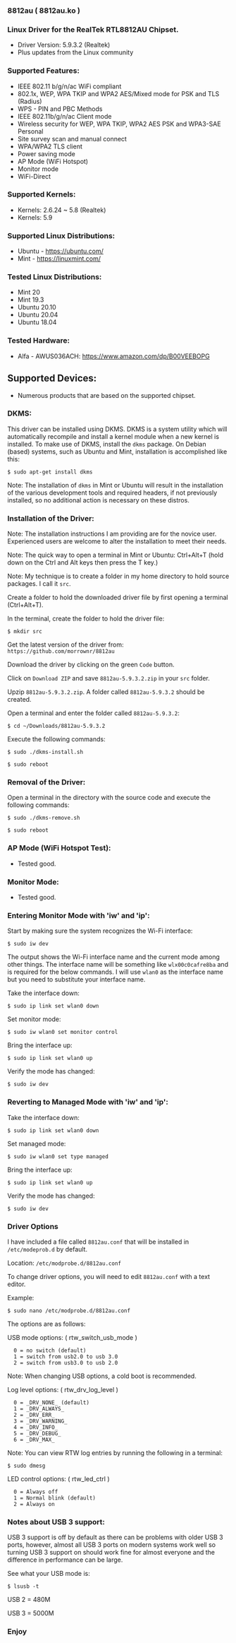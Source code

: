 ### 8812au ( 8812au.ko )

### Linux Driver for the RealTek RTL8812AU Chipset.

- Driver Version: 5.9.3.2 (Realtek)
- Plus updates from the Linux community

### Supported Features:

- IEEE 802.11 b/g/n/ac WiFi compliant
- 802.1x, WEP, WPA TKIP and WPA2 AES/Mixed mode for PSK and TLS (Radius)
- WPS - PIN and PBC Methods
- IEEE 802.11b/g/n/ac Client mode
- Wireless security for WEP, WPA TKIP, WPA2 AES PSK and WPA3-SAE Personal
- Site survey scan and manual connect
- WPA/WPA2 TLS client
- Power saving mode
- AP Mode (WiFi Hotspot)
- Monitor mode
- WiFi-Direct

### Supported Kernels:

- Kernels: 2.6.24 ~ 5.8 (Realtek)
- Kernels: 5.9

### Supported Linux Distributions:

- Ubuntu - https://ubuntu.com/
- Mint - https://linuxmint.com/

### Tested Linux Distributions:

- Mint 20
- Mint 19.3
- Ubuntu 20.10
- Ubuntu 20.04
- Ubuntu 18.04

### Tested Hardware:

- Alfa - AWUS036ACH: https://www.amazon.com/dp/B00VEEBOPG

## Supported Devices:

* Numerous products that are based on the supported chipset.

### DKMS:
This driver can be installed using DKMS. DKMS is a system utility which will automatically recompile and install a kernel module when a new kernel is installed. To make use of DKMS, install the `dkms` package. On Debian (based) systems, such as Ubuntu and Mint, installation is accomplished like this:
```
$ sudo apt-get install dkms
```

Note: The installation of `dkms` in Mint or Ubuntu will result in the installation of the various development tools and required headers, if not previously installed, so no additional action is necessary on these distros.

### Installation of the Driver:

Note: The installation instructions I am providing are for the novice user. Experienced users are welcome to alter the installation to meet their needs.

Note: The quick way to open a terminal in Mint or Ubuntu: Ctrl+Alt+T (hold down on the Ctrl and Alt keys then press the T key.)

Note: My technique is to create a folder in my home directory to hold source packages. I call it `src`.

Create a folder to hold the downloaded driver file by first opening a terminal (Ctrl+Alt+T).

In the terminal, create the folder to hold the driver file:
```
$ mkdir src
```

Get the latest version of the driver from: `https://github.com/morrownr/8812au`

Download the driver by clicking on the green `Code` button.

Click on `Download ZIP` and save `8812au-5.9.3.2.zip` in your `src` folder.

Upzip `8812au-5.9.3.2.zip`. A folder called `8812au-5.9.3.2` should be created.

Open a terminal and enter the folder called `8812au-5.9.3.2`:

```
$ cd ~/Downloads/8812au-5.9.3.2
```

Execute the following commands:
```
$ sudo ./dkms-install.sh
```
```
$ sudo reboot
```
### Removal of the Driver:

Open a terminal in the directory with the source code and execute the following commands:
```
$ sudo ./dkms-remove.sh
```
```
$ sudo reboot
```

### AP Mode (WiFi Hotspot Test):

- Tested good.

### Monitor Mode:

- Tested good.

### Entering Monitor Mode with 'iw' and 'ip':
Start by making sure the system recognizes the Wi-Fi interface:
```
$ sudo iw dev
```

The output shows the Wi-Fi interface name and the current mode among other things. The interface name will be something like `wlx00c0cafre8ba` and is required for the below commands. I will use `wlan0` as the interface name but you need to substitute your interface name.

Take the interface down:
```
$ sudo ip link set wlan0 down
```

Set monitor mode:
```
$ sudo iw wlan0 set monitor control
```

Bring the interface up:
```
$ sudo ip link set wlan0 up
```

Verify the mode has changed:
```
$ sudo iw dev
```

### Reverting to Managed Mode with 'iw' and 'ip':

Take the interface down:
```
$ sudo ip link set wlan0 down
```

Set managed mode:
```
$ sudo iw wlan0 set type managed
```

Bring the interface up:
```
$ sudo ip link set wlan0 up
```

Verify the mode has changed:
```
$ sudo iw dev
```

### Driver Options

I have included a file called `8812au.conf` that will be installed in `/etc/modeprob.d` by default.

Location: `/etc/modprobe.d/8812au.conf`

To change driver options, you will need to edit `8812au.conf` with a text editor.

Example:
```
$ sudo nano /etc/modprobe.d/8812au.conf
```

The options are as follows:


USB mode options: ( rtw_switch_usb_mode )
```
  0 = no switch (default)
  1 = switch from usb2.0 to usb 3.0
  2 = switch from usb3.0 to usb 2.0
```
  Note: When changing USB options, a cold boot is recommended.


Log level options: ( rtw_drv_log_level )
```
  0 = _DRV_NONE_ (default)
  1 = _DRV_ALWAYS_
  2 = _DRV_ERR_
  3 = _DRV_WARNING_
  4 = _DRV_INFO_
  5 = _DRV_DEBUG_
  6 = _DRV_MAX_
```
  Note: You can view RTW log entries by running the following in a terminal:
  ```
  $ sudo dmesg
  ```


LED control options: ( rtw_led_ctrl )
```
  0 = Always off
  1 = Normal blink (default)
  2 = Always on
```

### Notes about USB 3 support:

USB 3 support is off by default as there can be problems with older USB 3 ports, however, almost all USB 3 ports on modern systems work well so turning USB 3 support on should work fine for almost everyone and the difference in performance can be large.

See what your USB mode is:

```
$ lsusb -t
```

USB 2 =  480M

USB 3 = 5000M



### Enjoy
